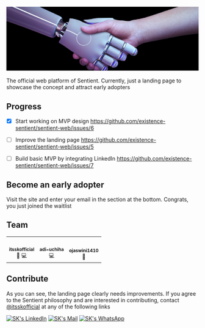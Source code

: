 ![Github Web Banner](/github/assets/sentient-web-banner.png)

The official web platform of Sentient. Currently, just a landing page to showcase the concept and attract early adopters

## Progress 

- [x] Start working on MVP design https://github.com/existence-sentient/sentient-web/issues/6
- [ ] Improve the landing page https://github.com/existence-sentient/sentient-web/issues/5
- [ ] Build basic MVP by integrating LinkedIn https://github.com/existence-sentient/sentient-web/issues/7


## Become an early adopter

Visit the site and enter your email in the section at the bottom. Congrats, you just joined the waitlist

## Team

<!-- ALL-CONTRIBUTORS-LIST:START - Do not remove or modify this section -->
<!-- prettier-ignore-start -->
<!-- markdownlint-disable -->

<table>
  <tr>
     <td align="center">
       <a href="https://github.com/itsskofficial">
         <img src="https://avatars.githubusercontent.com/u/65887545?v=4?s=100" width="100px;" alt=""/>
         <br />
         <sub>
           <b>
             itsskofficial
           </b>
         </sub>
       </a>
       <br />
       <a title="Design">
         🎨
       </a> 
       <a title="Code">
         💻
       </a>
     </td>  
     <td align="center">
       <a href="https://github.com/adi-uchiha">
         <img src="https://avatars.githubusercontent.com/u/103348863?v=4" width="100px;" alt=""/>
         <br />
         <sub>
           <b>
             adi-uchiha
           </b>
         </sub>
       </a>
       <br />
       <a title="Code">
         💻
       </a>
     </td>  
     <td align="center">
       <a href="https://github.com/ojaswini1410">
         <img src="https://avatars.githubusercontent.com/u/113436626?v=4" width="100px;" alt=""/>
         <br />
         <sub>
           <b>
             ojaswini1410
           </b>
         </sub>
       </a>
       <br />
       <a title="Design">
         🎨
       </a> 
     </td>  
  </tr>
</table>

<!-- markdownlint-restore -->
<!-- prettier-ignore-end -->
<!-- ALL-CONTRIBUTORS-LIST:END -->  


## Contribute

As you can see, the landing page clearly needs improvements. If you agree to the Sentient philosophy and are interested in contributing, contact [@itsskofficial](https://github.com/itsskofficial) at any of the following links

[![SK's LinkedIn](https://img.shields.io/badge/LinkedIn-informational?style=flat&logo=linkedin&logoColor=white&color=0D76A8)](https://www.linkedin.com/in/sarthak-karandikar-0223b7228/)
[![SK's Mail](https://img.shields.io/badge/Gmail-informational?style=flat&logo=gmail&logoColor=white&color=EA4335)](mailto:itsskofficial03@gmail.com)
[![SK's WhatsApp](https://img.shields.io/badge/WhatsApp-informational?style=flat&logo=whatsapp&logoColor=white&color=25D366)](https://wa.me/+918275017823/)
